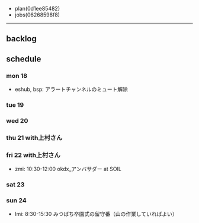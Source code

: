
- plan(0d1ee85482)
- jobs(06268598f8)
---

## backlog

## schedule
### mon 18
- eshub, bsp: アラートチャンネルのミュート解除
### tue 19
### wed 20
### thu 21 with上村さん
### fri 22 with上村さん
- zmi: 10:30-12:00 okdx_アンバサダー at SOIL
### sat 23
### sun 24
- lmi: 8:30-15:30 みつばち卒園式の留守番（山の作業していればよい）




